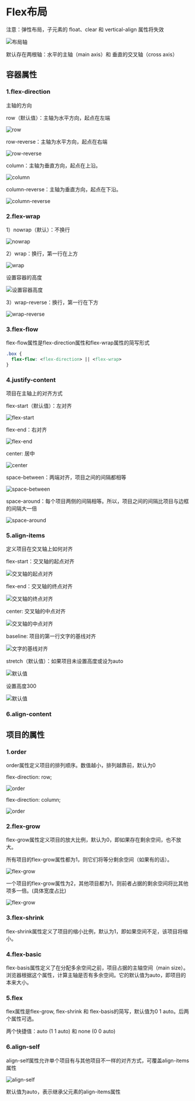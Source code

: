 # Flex布局

注意：弹性布局，子元素的 float、clear 和 vertical-align 属性将失效

![布局轴](./images/flex%20container.png)

默认存在两根轴：水平的主轴（main axis）和 垂直的交叉轴（cross axis）

## 容器属性

### 1.flex-direction

主轴的方向

row（默认值）：主轴为水平方向，起点在左端

![row](./images/Pasted%20Graphic%2013.png)

row-reverse：主轴为水平方向，起点在右端

![row-reverse](./images/Pasted%20Graphic%2014.png)

column：主轴为垂直方向，起点在上沿。

![column](./images/Pasted%20Graphic%2015.png)

column-reverse：主轴为垂直方向，起点在下沿。

![column-reverse](./images/Pasted%20Graphic%2016.png)

### 2.flex-wrap

1）nowrap（默认）：不换行

![nowrap](./images/div.box-item%2033.16%20x%2052.png)

2）wrap：换行，第一行在上方

![wrap](./images/Pasted%20Graphic%2018.png)

设置容器的高度

![设置容器高度](./images/wrap.png)

3）wrap-reverse：换行，第一行在下方

![wrap-reverse](./images/wrap-reverse.png)

### 3.flex-flow

flex-flow属性是flex-direction属性和flex-wrap属性的简写形式

```css
.box {
  flex-flow: <flex-direction> || <flex-wrap>
}
```

### 4.justify-content
项目在主轴上的对齐方式

flex-start（默认值）：左对齐

![flex-start](./images/Pasted%20Graphic%2022.png)

flex-end：右对齐

![flex-end](./images/Pasted%20Graphic%2023.png)

center: 居中

![center](./images/Pasted%20Graphic%2024.png)

space-between：两端对齐，项目之间的间隔都相等

![space-between](./images/Pasted%20Graphic%2025.png)

space-around：每个项目两侧的间隔相等。所以，项目之间的间隔比项目与边框的间隔大一倍

![space-around](./images/Pasted%20Graphic%2026.png)

### 5.align-items
定义项目在交叉轴上如何对齐

flex-start：交叉轴的起点对齐

![交叉轴的起点对齐](./images/Pasted%20Graphic%2027.png)

flex-end：交叉轴的终点对齐

![交叉轴的终点对齐](./images/Pasted%20Graphic%2028.png)

center: 交叉轴的中点对齐

![交叉轴的中点对齐](./images/Pasted%20Graphic%2029.png)

baseline: 项目的第一行文字的基线对齐

![文字的基线对齐](./images/Pasted%20Graphic%2030.png)

stretch（默认值）：如果项目未设置高度或设为auto

![默认值](./images/Pasted%20Graphic%2032.png)

设置高度300

![默认值](./images/Pasted%20Graphic%2031.png)

### 6.align-content

## 项目的属性

### 1.order
order属性定义项目的排列顺序。数值越小，排列越靠前，默认为0


flex-direction: row;

![order](./images/Pasted%20Graphic%2034.png)

flex-direction: column;

![order](./images/Pasted%20Graphic%2033.png)

### 2.flex-grow

flex-grow属性定义项目的放大比例，默认为0，即如果存在剩余空间，也不放大。

所有项目的flex-grow属性都为1，则它们将等分剩余空间（如果有的话）。

![flex-grow](./images/div.box-item%20174.67%20x52.png)

一个项目的flex-grow属性为2，其他项目都为1，则前者占据的剩余空间将比其他项多一倍。(具体宽度占比)

![flex-grow](./images/div.box-item%20211x52.png)

### 3.flex-shrink
flex-shrink属性定义了项目的缩小比例，默认为1，即如果空间不足，该项目将缩小。

### 4.flex-basic
flex-basis属性定义了在分配多余空间之前，项目占据的主轴空间（main size）。浏览器根据这个属性，计算主轴是否有多余空间。它的默认值为auto，即项目的本来大小。

### 5.flex
flex属性是flex-grow, flex-shrink 和 flex-basis的简写，默认值为0 1 auto。后两个属性可选。

两个快捷值：auto (1 1 auto) 和 none (0 0 auto)

### 6.align-self
align-self属性允许单个项目有与其他项目不一样的对齐方式，可覆盖align-items属性

![align-self](./images/Pasted%20Graphic%2038.png)

默认值为auto，表示继承父元素的align-items属性